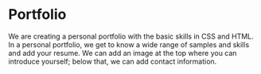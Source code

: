 # Portfolio
We are creating a personal portfolio with the basic skills in CSS and HTML. In a personal portfolio, we get to know a wide range of samples and skills and add your resume. We can add an image at the top where you can introduce yourself; below that, we can add contact information.
